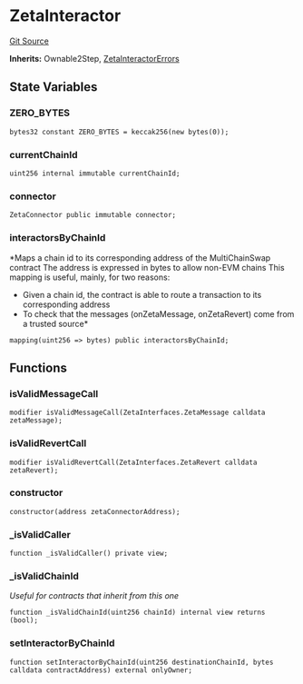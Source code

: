 # ZetaInteractor
[Git Source](https://github.com/zeta-chain/protocol-contracts/blob/211e1d1303ec9b17c54dd015449852d1d240bf4f/contracts/evm/tools/ZetaInteractor.sol)

**Inherits:**
Ownable2Step, [ZetaInteractorErrors](/contracts/evm/interfaces/ZetaInteractorErrors.sol/interface.ZetaInteractorErrors.md)


## State Variables
### ZERO_BYTES

```solidity
bytes32 constant ZERO_BYTES = keccak256(new bytes(0));
```


### currentChainId

```solidity
uint256 internal immutable currentChainId;
```


### connector

```solidity
ZetaConnector public immutable connector;
```


### interactorsByChainId
*Maps a chain id to its corresponding address of the MultiChainSwap contract
The address is expressed in bytes to allow non-EVM chains
This mapping is useful, mainly, for two reasons:
- Given a chain id, the contract is able to route a transaction to its corresponding address
- To check that the messages (onZetaMessage, onZetaRevert) come from a trusted source*


```solidity
mapping(uint256 => bytes) public interactorsByChainId;
```


## Functions
### isValidMessageCall


```solidity
modifier isValidMessageCall(ZetaInterfaces.ZetaMessage calldata zetaMessage);
```

### isValidRevertCall


```solidity
modifier isValidRevertCall(ZetaInterfaces.ZetaRevert calldata zetaRevert);
```

### constructor


```solidity
constructor(address zetaConnectorAddress);
```

### _isValidCaller


```solidity
function _isValidCaller() private view;
```

### _isValidChainId

*Useful for contracts that inherit from this one*


```solidity
function _isValidChainId(uint256 chainId) internal view returns (bool);
```

### setInteractorByChainId


```solidity
function setInteractorByChainId(uint256 destinationChainId, bytes calldata contractAddress) external onlyOwner;
```

